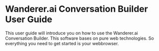 # Wanderer.ai Conversation Builder User Guide

This user guide will introduce you on how to use the Wanderer.ai Conversation Builder. This software bases on pure web technologies. So everything you need to get started is your webbrowser.
